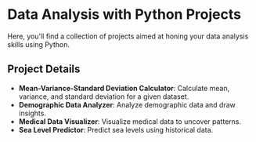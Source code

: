 # Data Analysis with Python Projects
Here, you'll find a collection of projects aimed at honing your data analysis skills using Python.

## Project Details

- **Mean-Variance-Standard Deviation Calculator**: Calculate mean, variance, and standard deviation for a given dataset.
- **Demographic Data Analyzer**: Analyze demographic data and draw insights.
- **Medical Data Visualizer**: Visualize medical data to uncover patterns.
- **Sea Level Predictor**: Predict sea levels using historical data.



